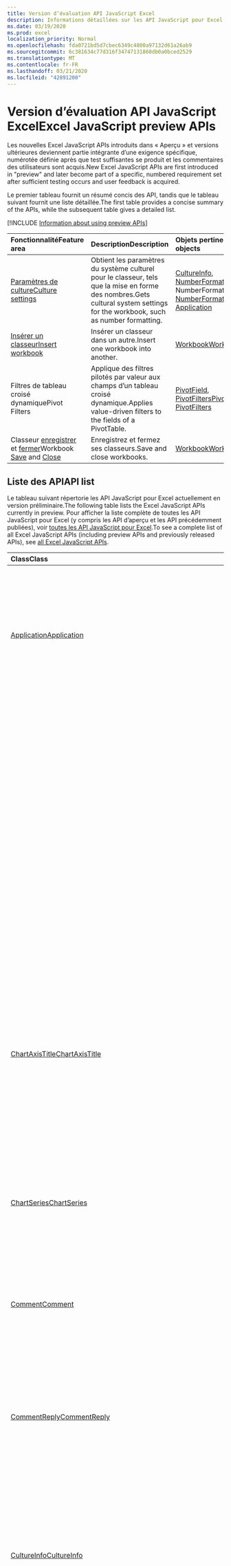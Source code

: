 ```yaml
---
title: Version d’évaluation API JavaScript Excel
description: Informations détaillées sur les API JavaScript pour Excel à venir
ms.date: 03/19/2020
ms.prod: excel
localization_priority: Normal
ms.openlocfilehash: fda0721bd5d7cbec6349c4800a97132d61a26ab9
ms.sourcegitcommit: 6c381634c77d316f34747131860db0a0bced2529
ms.translationtype: MT
ms.contentlocale: fr-FR
ms.lasthandoff: 03/21/2020
ms.locfileid: "42891200"
---
```

# <a name="excel-javascript-preview-apis"></a><span data-ttu-id="81bd0-103">Version d’évaluation API JavaScript Excel</span><span class="sxs-lookup"><span data-stu-id="81bd0-103">Excel JavaScript preview APIs</span></span>

<span data-ttu-id="81bd0-104">Les nouvelles Excel JavaScript APIs introduits dans « Aperçu » et versions ultérieures deviennent partie intégrante d’une exigence spécifique, numérotée définie après que test suffisantes se produit et les commentaires des utilisateurs sont acquis.</span><span class="sxs-lookup"><span data-stu-id="81bd0-104">New Excel JavaScript APIs are first introduced in "preview" and later become part of a specific, numbered requirement set after sufficient testing occurs and user feedback is acquired.</span></span>

<span data-ttu-id="81bd0-105">Le premier tableau fournit un résumé concis des API, tandis que le tableau suivant fournit une liste détaillée.</span><span class="sxs-lookup"><span data-stu-id="81bd0-105">The first table provides a concise summary of the APIs, while the subsequent table gives a detailed list.</span></span>

[!INCLUDE [Information about using preview APIs](../../includes/using-preview-apis-host.md)]

| <span data-ttu-id="81bd0-106">Fonctionnalité</span><span class="sxs-lookup"><span data-stu-id="81bd0-106">Feature area</span></span> | <span data-ttu-id="81bd0-107">Description</span><span class="sxs-lookup"><span data-stu-id="81bd0-107">Description</span></span> | <span data-ttu-id="81bd0-108">Objets pertinents</span><span class="sxs-lookup"><span data-stu-id="81bd0-108">Relevant objects</span></span> |
|:--- |:--- |:--- |
| [<span data-ttu-id="81bd0-109">Paramètres de culture</span><span class="sxs-lookup"><span data-stu-id="81bd0-109">Culture settings</span></span>](../../excel/excel-add-ins-workbooks.md#access-application-culture-settings-preview) | <span data-ttu-id="81bd0-110">Obtient les paramètres du système culturel pour le classeur, tels que la mise en forme des nombres.</span><span class="sxs-lookup"><span data-stu-id="81bd0-110">Gets cultural system settings for the workbook, such as number formatting.</span></span> | <span data-ttu-id="81bd0-111">[CultureInfo](/javascript/api/excel/excel.cultureinfo), [NumberFormatInfo](/javascript/api/excel/excel.numberformatinfo) [application](/javascript/api/excel/excel.application) NumberFormatInfo</span><span class="sxs-lookup"><span data-stu-id="81bd0-111">[CultureInfo](/javascript/api/excel/excel.cultureinfo), [NumberFormatInfo](/javascript/api/excel/excel.numberformatinfo) [Application](/javascript/api/excel/excel.application)</span></span> |
| [<span data-ttu-id="81bd0-112">Insérer un classeur</span><span class="sxs-lookup"><span data-stu-id="81bd0-112">Insert workbook</span></span>](../../excel/excel-add-ins-workbooks.md#insert-a-copy-of-an-existing-workbook-into-the-current-one-preview) | <span data-ttu-id="81bd0-113">Insérer un classeur dans un autre.</span><span class="sxs-lookup"><span data-stu-id="81bd0-113">Insert one workbook into another.</span></span>  | [<span data-ttu-id="81bd0-114">Workbook</span><span class="sxs-lookup"><span data-stu-id="81bd0-114">Workbook</span></span>](/javascript/api/excel/excel.worksheetcollection) |
| <span data-ttu-id="81bd0-115">Filtres de tableau croisé dynamique</span><span class="sxs-lookup"><span data-stu-id="81bd0-115">Pivot Filters</span></span> | <span data-ttu-id="81bd0-116">Applique des filtres pilotés par valeur aux champs d’un tableau croisé dynamique.</span><span class="sxs-lookup"><span data-stu-id="81bd0-116">Applies value-driven filters to the fields of a PivotTable.</span></span> | <span data-ttu-id="81bd0-117">[PivotField](/javascript/api/excel/excel.pivotfield#applyfilter-filter-), [PivotFilters](/javascript/api/excel/excel.pivotFilters)</span><span class="sxs-lookup"><span data-stu-id="81bd0-117">[PivotField](/javascript/api/excel/excel.pivotfield#applyfilter-filter-), [PivotFilters](/javascript/api/excel/excel.pivotFilters)</span></span> |
| <span data-ttu-id="81bd0-118">Classeur [enregistrer](../../excel/excel-add-ins-workbooks.md#save-the-workbook-preview) et [fermer](../../excel/excel-add-ins-workbooks.md#close-the-workbook-preview)</span><span class="sxs-lookup"><span data-stu-id="81bd0-118">Workbook [Save](../../excel/excel-add-ins-workbooks.md#save-the-workbook-preview) and [Close](../../excel/excel-add-ins-workbooks.md#close-the-workbook-preview)</span></span> | <span data-ttu-id="81bd0-119">Enregistrez et fermez ses classeurs.</span><span class="sxs-lookup"><span data-stu-id="81bd0-119">Save and close workbooks.</span></span>  | [<span data-ttu-id="81bd0-120">Workbook</span><span class="sxs-lookup"><span data-stu-id="81bd0-120">Workbook</span></span>](/javascript/api/excel/excel.workbook) |

## <a name="api-list"></a><span data-ttu-id="81bd0-121">Liste des API</span><span class="sxs-lookup"><span data-stu-id="81bd0-121">API list</span></span>

<span data-ttu-id="81bd0-122">Le tableau suivant répertorie les API JavaScript pour Excel actuellement en version préliminaire.</span><span class="sxs-lookup"><span data-stu-id="81bd0-122">The following table lists the Excel JavaScript APIs currently in preview.</span></span> <span data-ttu-id="81bd0-123">Pour afficher la liste complète de toutes les API JavaScript pour Excel (y compris les API d’aperçu et les API précédemment publiées), voir [toutes les API JavaScript pour Excel](/javascript/api/excel?view=excel-js-preview).</span><span class="sxs-lookup"><span data-stu-id="81bd0-123">To see a complete list of all Excel JavaScript APIs (including preview APIs and previously released APIs), see [all Excel JavaScript APIs](/javascript/api/excel?view=excel-js-preview).</span></span>

| <span data-ttu-id="81bd0-124">Class</span><span class="sxs-lookup"><span data-stu-id="81bd0-124">Class</span></span> | <span data-ttu-id="81bd0-125">Champs</span><span class="sxs-lookup"><span data-stu-id="81bd0-125">Fields</span></span> | <span data-ttu-id="81bd0-126">Description</span><span class="sxs-lookup"><span data-stu-id="81bd0-126">Description</span></span> |
|:---|:---|:---|
|[<span data-ttu-id="81bd0-127">Application</span><span class="sxs-lookup"><span data-stu-id="81bd0-127">Application</span></span>](/javascript/api/excel/excel.application)|[<span data-ttu-id="81bd0-128">cultureInfo</span><span class="sxs-lookup"><span data-stu-id="81bd0-128">cultureInfo</span></span>](/javascript/api/excel/excel.application#cultureinfo)|<span data-ttu-id="81bd0-129">Fournit des informations basées sur les paramètres de culture système actuels.</span><span class="sxs-lookup"><span data-stu-id="81bd0-129">Provides information based on current system culture settings.</span></span> <span data-ttu-id="81bd0-130">Cela inclut les noms de culture, la mise en forme de numéros et d’autres paramètres dépendants de la culture.</span><span class="sxs-lookup"><span data-stu-id="81bd0-130">This includes the culture names, number formatting, and other culturally dependent settings.</span></span>|
||[<span data-ttu-id="81bd0-131">decimalSeparator</span><span class="sxs-lookup"><span data-stu-id="81bd0-131">decimalSeparator</span></span>](/javascript/api/excel/excel.application#decimalseparator)|<span data-ttu-id="81bd0-132">Obtient la chaîne utilisée comme séparateur décimal pour les valeurs numériques.</span><span class="sxs-lookup"><span data-stu-id="81bd0-132">Gets the string used as the decimal separator for numeric values.</span></span> <span data-ttu-id="81bd0-133">Cette fonction est basée sur les paramètres locaux d’Excel.</span><span class="sxs-lookup"><span data-stu-id="81bd0-133">This is based on Excel's local settings.</span></span>|
||[<span data-ttu-id="81bd0-134">thousandsSeparator</span><span class="sxs-lookup"><span data-stu-id="81bd0-134">thousandsSeparator</span></span>](/javascript/api/excel/excel.application#thousandsseparator)|<span data-ttu-id="81bd0-135">Obtient la chaîne utilisée pour séparer les groupes de chiffres à gauche du séparateur décimal pour les valeurs numériques.</span><span class="sxs-lookup"><span data-stu-id="81bd0-135">Gets the string used to separate groups of digits to the left of the decimal for numeric values.</span></span> <span data-ttu-id="81bd0-136">Cette fonction est basée sur les paramètres locaux d’Excel.</span><span class="sxs-lookup"><span data-stu-id="81bd0-136">This is based on Excel's local settings.</span></span>|
||[<span data-ttu-id="81bd0-137">UseSystemSeparators,</span><span class="sxs-lookup"><span data-stu-id="81bd0-137">useSystemSeparators</span></span>](/javascript/api/excel/excel.application#usesystemseparators)|<span data-ttu-id="81bd0-138">Indique si les séparateurs système de Microsoft Excel sont activés.</span><span class="sxs-lookup"><span data-stu-id="81bd0-138">Specifies whether the system separators of Microsoft Excel are enabled.</span></span>|
|[<span data-ttu-id="81bd0-139">ChartAxisTitle</span><span class="sxs-lookup"><span data-stu-id="81bd0-139">ChartAxisTitle</span></span>](/javascript/api/excel/excel.chartaxistitle)|[<span data-ttu-id="81bd0-140">textOrientation</span><span class="sxs-lookup"><span data-stu-id="81bd0-140">textOrientation</span></span>](/javascript/api/excel/excel.chartaxistitle#textorientation)|<span data-ttu-id="81bd0-141">Représente l’angle auquel le texte est orienté pour le titre de l’axe du graphique.</span><span class="sxs-lookup"><span data-stu-id="81bd0-141">Represents the angle to which the text is oriented for the chart axis title.</span></span> <span data-ttu-id="81bd0-142">La valeur doit être un entier compris entre-90 et 90 ou l’entier 180 pour le texte orienté verticalement.</span><span class="sxs-lookup"><span data-stu-id="81bd0-142">The value should either be an integer from -90 to 90 or the integer 180 for vertically-oriented text.</span></span>|
|[<span data-ttu-id="81bd0-143">ChartSeries</span><span class="sxs-lookup"><span data-stu-id="81bd0-143">ChartSeries</span></span>](/javascript/api/excel/excel.chartseries)|[<span data-ttu-id="81bd0-144">getDimensionValues (dimension : Excel. ChartSeriesDimension)</span><span class="sxs-lookup"><span data-stu-id="81bd0-144">getDimensionValues(dimension: Excel.ChartSeriesDimension)</span></span>](/javascript/api/excel/excel.chartseries#getdimensionvalues-dimension-)|<span data-ttu-id="81bd0-145">Obtient les valeurs d’une dimension unique de la série de graphiques.</span><span class="sxs-lookup"><span data-stu-id="81bd0-145">Gets the values from a single dimension of the chart series.</span></span> <span data-ttu-id="81bd0-146">Il peut s’agir de valeurs de catégorie ou de valeurs de données, en fonction de la dimension spécifiée et de la façon dont les données sont mappées pour la série de graphiques.</span><span class="sxs-lookup"><span data-stu-id="81bd0-146">These could be either category values or data values, depending on the dimension specified and how the data is mapped for the chart series.</span></span>|
|[<span data-ttu-id="81bd0-147">Comment</span><span class="sxs-lookup"><span data-stu-id="81bd0-147">Comment</span></span>](/javascript/api/excel/excel.comment)|[<span data-ttu-id="81bd0-148">contentType</span><span class="sxs-lookup"><span data-stu-id="81bd0-148">contentType</span></span>](/javascript/api/excel/excel.comment#contenttype)|<span data-ttu-id="81bd0-149">Obtient le type de contenu du commentaire.</span><span class="sxs-lookup"><span data-stu-id="81bd0-149">Gets the content type of the comment.</span></span>|
||[<span data-ttu-id="81bd0-150">évaluation</span><span class="sxs-lookup"><span data-stu-id="81bd0-150">resolved</span></span>](/javascript/api/excel/excel.comment#resolved)|<span data-ttu-id="81bd0-151">Obtient ou définit l’état du thème de commentaire.</span><span class="sxs-lookup"><span data-stu-id="81bd0-151">Gets or sets the status of the comment thread.</span></span> <span data-ttu-id="81bd0-152">La valeur « true » signifie que le thread est résolu.</span><span class="sxs-lookup"><span data-stu-id="81bd0-152">A value of "true" means the thread is resolved.</span></span>|
|[<span data-ttu-id="81bd0-153">CommentReply</span><span class="sxs-lookup"><span data-stu-id="81bd0-153">CommentReply</span></span>](/javascript/api/excel/excel.commentreply)|[<span data-ttu-id="81bd0-154">contentType</span><span class="sxs-lookup"><span data-stu-id="81bd0-154">contentType</span></span>](/javascript/api/excel/excel.commentreply#contenttype)|<span data-ttu-id="81bd0-155">Obtient le type de contenu de la réponse.</span><span class="sxs-lookup"><span data-stu-id="81bd0-155">Gets the content type of the reply.</span></span>|
||[<span data-ttu-id="81bd0-156">évaluation</span><span class="sxs-lookup"><span data-stu-id="81bd0-156">resolved</span></span>](/javascript/api/excel/excel.commentreply#resolved)|<span data-ttu-id="81bd0-157">Obtient ou définit l’état de la réponse.</span><span class="sxs-lookup"><span data-stu-id="81bd0-157">Gets or sets the reply status.</span></span> <span data-ttu-id="81bd0-158">La valeur « true » signifie que la réponse est à l’État résolu.</span><span class="sxs-lookup"><span data-stu-id="81bd0-158">A value of "true" means the reply is in the resolved state.</span></span>|
|[<span data-ttu-id="81bd0-159">CultureInfo</span><span class="sxs-lookup"><span data-stu-id="81bd0-159">CultureInfo</span></span>](/javascript/api/excel/excel.cultureinfo)|[<span data-ttu-id="81bd0-160">datetimeFormat</span><span class="sxs-lookup"><span data-stu-id="81bd0-160">datetimeFormat</span></span>](/javascript/api/excel/excel.cultureinfo#datetimeformat)|<span data-ttu-id="81bd0-161">Définit le format d’affichage de la date et de l’heure approprié pour la culture.</span><span class="sxs-lookup"><span data-stu-id="81bd0-161">Defines the culturally appropriate format of displaying date and time.</span></span> <span data-ttu-id="81bd0-162">Cette fonction est basée sur les paramètres de culture actuelle du système.</span><span class="sxs-lookup"><span data-stu-id="81bd0-162">This is based on current system culture settings.</span></span>|
||[<span data-ttu-id="81bd0-163">name</span><span class="sxs-lookup"><span data-stu-id="81bd0-163">name</span></span>](/javascript/api/excel/excel.cultureinfo#name)|<span data-ttu-id="81bd0-164">Obtient le nom de la culture au format languagecode2-Country/regioncode2 (par exemple « zh-CN » ou « en-US »).</span><span class="sxs-lookup"><span data-stu-id="81bd0-164">Gets the culture name in the format languagecode2-country/regioncode2 (e.g. "zh-cn" or "en-us").</span></span> <span data-ttu-id="81bd0-165">Cette fonction est basée sur les paramètres système actuels.</span><span class="sxs-lookup"><span data-stu-id="81bd0-165">This is based on current system settings.</span></span>|
||[<span data-ttu-id="81bd0-166">numberFormat</span><span class="sxs-lookup"><span data-stu-id="81bd0-166">numberFormat</span></span>](/javascript/api/excel/excel.cultureinfo#numberformat)|<span data-ttu-id="81bd0-167">Définit le format d’affichage des nombres approprié pour la culture.</span><span class="sxs-lookup"><span data-stu-id="81bd0-167">Defines the culturally appropriate format of displaying numbers.</span></span> <span data-ttu-id="81bd0-168">Cette fonction est basée sur les paramètres de culture actuelle du système.</span><span class="sxs-lookup"><span data-stu-id="81bd0-168">This is based on current system culture settings.</span></span>|
|[<span data-ttu-id="81bd0-169">DatetimeFormatInfo</span><span class="sxs-lookup"><span data-stu-id="81bd0-169">DatetimeFormatInfo</span></span>](/javascript/api/excel/excel.datetimeformatinfo)|[<span data-ttu-id="81bd0-170">DateSeparator,</span><span class="sxs-lookup"><span data-stu-id="81bd0-170">dateSeparator</span></span>](/javascript/api/excel/excel.datetimeformatinfo#dateseparator)|<span data-ttu-id="81bd0-171">Obtient la chaîne utilisée comme séparateur de date.</span><span class="sxs-lookup"><span data-stu-id="81bd0-171">Gets the string used as the date separator.</span></span> <span data-ttu-id="81bd0-172">Cette fonction est basée sur les paramètres système actuels.</span><span class="sxs-lookup"><span data-stu-id="81bd0-172">This is based on current system settings.</span></span>|
||[<span data-ttu-id="81bd0-173">longDatePattern</span><span class="sxs-lookup"><span data-stu-id="81bd0-173">longDatePattern</span></span>](/javascript/api/excel/excel.datetimeformatinfo#longdatepattern)|<span data-ttu-id="81bd0-174">Obtient la chaîne de format pour une valeur de date longue.</span><span class="sxs-lookup"><span data-stu-id="81bd0-174">Gets the format string for a long date value.</span></span> <span data-ttu-id="81bd0-175">Cette fonction est basée sur les paramètres système actuels.</span><span class="sxs-lookup"><span data-stu-id="81bd0-175">This is based on current system settings.</span></span>|
||[<span data-ttu-id="81bd0-176">longTimePattern</span><span class="sxs-lookup"><span data-stu-id="81bd0-176">longTimePattern</span></span>](/javascript/api/excel/excel.datetimeformatinfo#longtimepattern)|<span data-ttu-id="81bd0-177">Obtient la chaîne de format pour une valeur d’heure longue.</span><span class="sxs-lookup"><span data-stu-id="81bd0-177">Gets the format string for a long time value.</span></span> <span data-ttu-id="81bd0-178">Cette fonction est basée sur les paramètres système actuels.</span><span class="sxs-lookup"><span data-stu-id="81bd0-178">This is based on current system settings.</span></span>|
||[<span data-ttu-id="81bd0-179">shortDatePattern</span><span class="sxs-lookup"><span data-stu-id="81bd0-179">shortDatePattern</span></span>](/javascript/api/excel/excel.datetimeformatinfo#shortdatepattern)|<span data-ttu-id="81bd0-180">Obtient la chaîne de format pour une valeur de date courte.</span><span class="sxs-lookup"><span data-stu-id="81bd0-180">Gets the format string for a short date value.</span></span> <span data-ttu-id="81bd0-181">Cette fonction est basée sur les paramètres système actuels.</span><span class="sxs-lookup"><span data-stu-id="81bd0-181">This is based on current system settings.</span></span>|
||[<span data-ttu-id="81bd0-182">TimeSeparator,</span><span class="sxs-lookup"><span data-stu-id="81bd0-182">timeSeparator</span></span>](/javascript/api/excel/excel.datetimeformatinfo#timeseparator)|<span data-ttu-id="81bd0-183">Obtient la chaîne utilisée comme séparateur d’heure.</span><span class="sxs-lookup"><span data-stu-id="81bd0-183">Gets the string used as the time separator.</span></span> <span data-ttu-id="81bd0-184">Cette fonction est basée sur les paramètres système actuels.</span><span class="sxs-lookup"><span data-stu-id="81bd0-184">This is based on current system settings.</span></span>|
|[<span data-ttu-id="81bd0-185">NumberFormatInfo</span><span class="sxs-lookup"><span data-stu-id="81bd0-185">NumberFormatInfo</span></span>](/javascript/api/excel/excel.numberformatinfo)|[<span data-ttu-id="81bd0-186">numberDecimalSeparator</span><span class="sxs-lookup"><span data-stu-id="81bd0-186">numberDecimalSeparator</span></span>](/javascript/api/excel/excel.numberformatinfo#numberdecimalseparator)|<span data-ttu-id="81bd0-187">Obtient la chaîne utilisée comme séparateur décimal pour les valeurs numériques.</span><span class="sxs-lookup"><span data-stu-id="81bd0-187">Gets the string used as the decimal separator for numeric values.</span></span> <span data-ttu-id="81bd0-188">Cette fonction est basée sur les paramètres système actuels.</span><span class="sxs-lookup"><span data-stu-id="81bd0-188">This is based on current system settings.</span></span>|
||[<span data-ttu-id="81bd0-189">numberGroupSeparator</span><span class="sxs-lookup"><span data-stu-id="81bd0-189">numberGroupSeparator</span></span>](/javascript/api/excel/excel.numberformatinfo#numbergroupseparator)|<span data-ttu-id="81bd0-190">Obtient la chaîne utilisée pour séparer les groupes de chiffres à gauche du séparateur décimal pour les valeurs numériques.</span><span class="sxs-lookup"><span data-stu-id="81bd0-190">Gets the string used to separate groups of digits to the left of the decimal for numeric values.</span></span> <span data-ttu-id="81bd0-191">Cette fonction est basée sur les paramètres système actuels.</span><span class="sxs-lookup"><span data-stu-id="81bd0-191">This is based on current system settings.</span></span>|
|[<span data-ttu-id="81bd0-192">PivotDateFilter</span><span class="sxs-lookup"><span data-stu-id="81bd0-192">PivotDateFilter</span></span>](/javascript/api/excel/excel.pivotdatefilter)|[<span data-ttu-id="81bd0-193">identifie</span><span class="sxs-lookup"><span data-stu-id="81bd0-193">comparator</span></span>](/javascript/api/excel/excel.pivotdatefilter#comparator)|<span data-ttu-id="81bd0-194">Le comparateur est la valeur statique à laquelle les autres valeurs sont comparées.</span><span class="sxs-lookup"><span data-stu-id="81bd0-194">The comparator is the static value to which other values are compared.</span></span> <span data-ttu-id="81bd0-195">Le type de comparaison est défini par la condition.</span><span class="sxs-lookup"><span data-stu-id="81bd0-195">The type of comparison is defined by the condition.</span></span>|
||[<span data-ttu-id="81bd0-196">condition</span><span class="sxs-lookup"><span data-stu-id="81bd0-196">condition</span></span>](/javascript/api/excel/excel.pivotdatefilter#condition)|<span data-ttu-id="81bd0-197">Indique la condition pour le filtre, qui définit les critères de filtrage nécessaires.</span><span class="sxs-lookup"><span data-stu-id="81bd0-197">Indicates the condition for the filter, which defines the necessary filtering criteria.</span></span>|
||[<span data-ttu-id="81bd0-198">consenti</span><span class="sxs-lookup"><span data-stu-id="81bd0-198">exclusive</span></span>](/javascript/api/excel/excel.pivotdatefilter#exclusive)|<span data-ttu-id="81bd0-199">Si la valeur est true, Filter *exclut* les éléments qui répondent aux critères.</span><span class="sxs-lookup"><span data-stu-id="81bd0-199">If true, filter *excludes* items that meet criteria.</span></span> <span data-ttu-id="81bd0-200">La valeur par défaut est false (filtre pour inclure les éléments qui satisfont les critères).</span><span class="sxs-lookup"><span data-stu-id="81bd0-200">The default is false (filter to include items that meet criteria).</span></span>|
||[<span data-ttu-id="81bd0-201">Inférieures</span><span class="sxs-lookup"><span data-stu-id="81bd0-201">lowerBound</span></span>](/javascript/api/excel/excel.pivotdatefilter#lowerbound)|<span data-ttu-id="81bd0-202">Limite inférieure de la plage de la `Between` condition de filtre.</span><span class="sxs-lookup"><span data-stu-id="81bd0-202">The lower-bound of the range for the `Between` filter condition.</span></span>|
||[<span data-ttu-id="81bd0-203">Haute</span><span class="sxs-lookup"><span data-stu-id="81bd0-203">upperBound</span></span>](/javascript/api/excel/excel.pivotdatefilter#upperbound)|<span data-ttu-id="81bd0-204">La limite supérieure de la plage pour la `Between` condition de filtre.</span><span class="sxs-lookup"><span data-stu-id="81bd0-204">The upper-bound of the range for the `Between` filter condition.</span></span>|
||[<span data-ttu-id="81bd0-205">wholeDays</span><span class="sxs-lookup"><span data-stu-id="81bd0-205">wholeDays</span></span>](/javascript/api/excel/excel.pivotdatefilter#wholedays)|<span data-ttu-id="81bd0-206">Pour `Equals`, `Before`, `After`, et `Between` conditions de filtre, indique si les comparaisons doivent être effectuées comme des journées entières.</span><span class="sxs-lookup"><span data-stu-id="81bd0-206">For `Equals`, `Before`, `After`, and `Between` filter conditions, indicates if comparisons should be made as whole days.</span></span>|
|[<span data-ttu-id="81bd0-207">PivotField</span><span class="sxs-lookup"><span data-stu-id="81bd0-207">PivotField</span></span>](/javascript/api/excel/excel.pivotfield)|[<span data-ttu-id="81bd0-208">applyFilter (filtre : PivotValueFilter \| PivotLabelFilter \| PivotManualFilter \| PivotDateFilter \| PivotFilters)</span><span class="sxs-lookup"><span data-stu-id="81bd0-208">applyFilter(filter: PivotValueFilter \| PivotLabelFilter \| PivotManualFilter \| PivotDateFilter \| PivotFilters)</span></span>](/javascript/api/excel/excel.pivotfield#applyfilter-filter-)|<span data-ttu-id="81bd0-209">Définit un ou plusieurs éléments de la valeur de la propriété PivotFilters actuelle du champ et les applique au champ.</span><span class="sxs-lookup"><span data-stu-id="81bd0-209">Sets one or multiple of the field's current PivotFilters and applies them to the field.</span></span>|
||[<span data-ttu-id="81bd0-210">ClearAllFilters, ()</span><span class="sxs-lookup"><span data-stu-id="81bd0-210">clearAllFilters()</span></span>](/javascript/api/excel/excel.pivotfield#clearallfilters--)|<span data-ttu-id="81bd0-211">Efface tous les critères de tous les filtres du champ.</span><span class="sxs-lookup"><span data-stu-id="81bd0-211">Clears all criteria from all of the field's filters.</span></span> <span data-ttu-id="81bd0-212">Cela supprime tout filtrage actif sur le champ.</span><span class="sxs-lookup"><span data-stu-id="81bd0-212">This removes any active filtering on the field.</span></span>|
||[<span data-ttu-id="81bd0-213">clearFilter (filterType : Excel. PivotFilterType)</span><span class="sxs-lookup"><span data-stu-id="81bd0-213">clearFilter(filterType: Excel.PivotFilterType)</span></span>](/javascript/api/excel/excel.pivotfield#clearfilter-filtertype-)|<span data-ttu-id="81bd0-214">Efface tous les critères existants du filtre du champ du type donné (s’il est déjà appliqué).</span><span class="sxs-lookup"><span data-stu-id="81bd0-214">Clears all existing criteria from the field's filter of the given type (if one is currently applied).</span></span>|
||[<span data-ttu-id="81bd0-215">getFilters()</span><span class="sxs-lookup"><span data-stu-id="81bd0-215">getFilters()</span></span>](/javascript/api/excel/excel.pivotfield#getfilters--)|<span data-ttu-id="81bd0-216">Obtient tous les filtres actuellement appliqués sur le champ.</span><span class="sxs-lookup"><span data-stu-id="81bd0-216">Gets all filters currently applied on the field.</span></span>|
||[<span data-ttu-id="81bd0-217">isFiltered (filterType ?: Excel. PivotFilterType)</span><span class="sxs-lookup"><span data-stu-id="81bd0-217">isFiltered(filterType?: Excel.PivotFilterType)</span></span>](/javascript/api/excel/excel.pivotfield#isfiltered-filtertype-)|<span data-ttu-id="81bd0-218">Vérifie s’il existe des filtres appliqués sur le champ.</span><span class="sxs-lookup"><span data-stu-id="81bd0-218">Checks if there are any applied filters on the field.</span></span>|
|[<span data-ttu-id="81bd0-219">PivotFilters</span><span class="sxs-lookup"><span data-stu-id="81bd0-219">PivotFilters</span></span>](/javascript/api/excel/excel.pivotfilters)|[<span data-ttu-id="81bd0-220">dateFilter</span><span class="sxs-lookup"><span data-stu-id="81bd0-220">dateFilter</span></span>](/javascript/api/excel/excel.pivotfilters#datefilter)|<span data-ttu-id="81bd0-221">Filtre date d’application du champ PivotField.</span><span class="sxs-lookup"><span data-stu-id="81bd0-221">The PivotField's currently applied date filter.</span></span> <span data-ttu-id="81bd0-222">NULL si aucune n’est appliquée.</span><span class="sxs-lookup"><span data-stu-id="81bd0-222">Null if none is applied.</span></span>|
||[<span data-ttu-id="81bd0-223">labelFilter</span><span class="sxs-lookup"><span data-stu-id="81bd0-223">labelFilter</span></span>](/javascript/api/excel/excel.pivotfilters#labelfilter)|<span data-ttu-id="81bd0-224">Filtre d’étiquette du champ de tableau croisé dynamique actuellement appliqué.</span><span class="sxs-lookup"><span data-stu-id="81bd0-224">The PivotField's currently applied label filter.</span></span> <span data-ttu-id="81bd0-225">NULL si aucune n’est appliquée.</span><span class="sxs-lookup"><span data-stu-id="81bd0-225">Null if none is applied.</span></span>|
||[<span data-ttu-id="81bd0-226">manualFilter</span><span class="sxs-lookup"><span data-stu-id="81bd0-226">manualFilter</span></span>](/javascript/api/excel/excel.pivotfilters#manualfilter)|<span data-ttu-id="81bd0-227">Filtre manuel actuellement appliqué au champ de tableau croisé dynamique.</span><span class="sxs-lookup"><span data-stu-id="81bd0-227">The PivotField's currently applied manual filter.</span></span> <span data-ttu-id="81bd0-228">NULL si aucune n’est appliquée.</span><span class="sxs-lookup"><span data-stu-id="81bd0-228">Null if none is applied.</span></span>|
||[<span data-ttu-id="81bd0-229">valueFilter</span><span class="sxs-lookup"><span data-stu-id="81bd0-229">valueFilter</span></span>](/javascript/api/excel/excel.pivotfilters#valuefilter)|<span data-ttu-id="81bd0-230">Filtre de valeur actuellement appliqué au champ PivotField.</span><span class="sxs-lookup"><span data-stu-id="81bd0-230">The PivotField's currently applied value filter.</span></span> <span data-ttu-id="81bd0-231">NULL si aucune n’est appliquée.</span><span class="sxs-lookup"><span data-stu-id="81bd0-231">Null if none is applied.</span></span>|
|[<span data-ttu-id="81bd0-232">PivotLabelFilter</span><span class="sxs-lookup"><span data-stu-id="81bd0-232">PivotLabelFilter</span></span>](/javascript/api/excel/excel.pivotlabelfilter)|[<span data-ttu-id="81bd0-233">identifie</span><span class="sxs-lookup"><span data-stu-id="81bd0-233">comparator</span></span>](/javascript/api/excel/excel.pivotlabelfilter#comparator)|<span data-ttu-id="81bd0-234">Le comparateur est la valeur statique à laquelle les autres valeurs sont comparées.</span><span class="sxs-lookup"><span data-stu-id="81bd0-234">The comparator is the static value to which other values are compared.</span></span> <span data-ttu-id="81bd0-235">Le type de comparaison est défini par la condition.</span><span class="sxs-lookup"><span data-stu-id="81bd0-235">The type of comparison is defined by the condition.</span></span>|
||[<span data-ttu-id="81bd0-236">condition</span><span class="sxs-lookup"><span data-stu-id="81bd0-236">condition</span></span>](/javascript/api/excel/excel.pivotlabelfilter#condition)|<span data-ttu-id="81bd0-237">Indique la condition pour le filtre, qui définit les critères de filtrage nécessaires.</span><span class="sxs-lookup"><span data-stu-id="81bd0-237">Indicates the condition for the filter, which defines the necessary filtering criteria.</span></span>|
||[<span data-ttu-id="81bd0-238">consenti</span><span class="sxs-lookup"><span data-stu-id="81bd0-238">exclusive</span></span>](/javascript/api/excel/excel.pivotlabelfilter#exclusive)|<span data-ttu-id="81bd0-239">Si la valeur est true, Filter *exclut* les éléments qui répondent aux critères.</span><span class="sxs-lookup"><span data-stu-id="81bd0-239">If true, filter *excludes* items that meet criteria.</span></span> <span data-ttu-id="81bd0-240">La valeur par défaut est false (filtre pour inclure les éléments qui satisfont les critères).</span><span class="sxs-lookup"><span data-stu-id="81bd0-240">The default is false (filter to include items that meet criteria).</span></span>|
||[<span data-ttu-id="81bd0-241">Inférieures</span><span class="sxs-lookup"><span data-stu-id="81bd0-241">lowerBound</span></span>](/javascript/api/excel/excel.pivotlabelfilter#lowerbound)|<span data-ttu-id="81bd0-242">La limite inférieure de la plage pour la condition entre le filtre.</span><span class="sxs-lookup"><span data-stu-id="81bd0-242">The lower-bound of the range for the Between filter condition.</span></span>|
||[<span data-ttu-id="81bd0-243">substring</span><span class="sxs-lookup"><span data-stu-id="81bd0-243">substring</span></span>](/javascript/api/excel/excel.pivotlabelfilter#substring)|<span data-ttu-id="81bd0-244">Sous-chaîne utilisée pour `BeginsWith`les `EndsWith`conditions de `Contains` filtre,, et.</span><span class="sxs-lookup"><span data-stu-id="81bd0-244">The substring used for `BeginsWith`, `EndsWith`, and `Contains` filter conditions.</span></span>|
||[<span data-ttu-id="81bd0-245">Haute</span><span class="sxs-lookup"><span data-stu-id="81bd0-245">upperBound</span></span>](/javascript/api/excel/excel.pivotlabelfilter#upperbound)|<span data-ttu-id="81bd0-246">La limite supérieure de la plage pour la condition entre le filtre.</span><span class="sxs-lookup"><span data-stu-id="81bd0-246">The upper-bound of the range for the Between filter condition.</span></span>|
|[<span data-ttu-id="81bd0-247">PivotLayout</span><span class="sxs-lookup"><span data-stu-id="81bd0-247">PivotLayout</span></span>](/javascript/api/excel/excel.pivotlayout)|[<span data-ttu-id="81bd0-248">getCell(dataHierarchy: DataPivotHierarchy \| string, rowItems: Array<PivotItem \| string>, columnItems: Array<PivotItem \| string>)</span><span class="sxs-lookup"><span data-stu-id="81bd0-248">getCell(dataHierarchy: DataPivotHierarchy \| string, rowItems: Array<PivotItem \| string>, columnItems: Array<PivotItem \| string>)</span></span>](/javascript/api/excel/excel.pivotlayout#getcell-datahierarchy--rowitems--columnitems-)|<span data-ttu-id="81bd0-249">Obtient une cellule unique dans le tableau croisé dynamique basé sur une hiérarchie de données ainsi que les éléments de ligne et de colonne de leurs hiérarchies respectives.</span><span class="sxs-lookup"><span data-stu-id="81bd0-249">Gets a unique cell in the PivotTable based on a data hierarchy and the row and column items of their respective hierarchies.</span></span> <span data-ttu-id="81bd0-250">La cellule renvoyée est l’intersection de la ligne donnée et une colonne qui contient les données à partir de la hiérarchie donnée.</span><span class="sxs-lookup"><span data-stu-id="81bd0-250">The returned cell is the intersection of the given row and column that contains the data from the given hierarchy.</span></span> <span data-ttu-id="81bd0-251">Cette méthode est l’inverse de l’appel getPivotItems et getDataHierarchy sur une cellule particulière.</span><span class="sxs-lookup"><span data-stu-id="81bd0-251">This method is the inverse of calling getPivotItems and getDataHierarchy on a particular cell.</span></span>|
||[<span data-ttu-id="81bd0-252">pivotStyle</span><span class="sxs-lookup"><span data-stu-id="81bd0-252">pivotStyle</span></span>](/javascript/api/excel/excel.pivotlayout#pivotstyle)|<span data-ttu-id="81bd0-253">Style appliqué au tableau croisé dynamique.</span><span class="sxs-lookup"><span data-stu-id="81bd0-253">The style applied to the PivotTable.</span></span>|
||[<span data-ttu-id="81bd0-254">setStyle (style : String \| PivotTableStyle \| BuiltInPivotTableStyle)</span><span class="sxs-lookup"><span data-stu-id="81bd0-254">setStyle(style: string \| PivotTableStyle \| BuiltInPivotTableStyle)</span></span>](/javascript/api/excel/excel.pivotlayout#setstyle-style-)|<span data-ttu-id="81bd0-255">Définit le style appliqué au tableau croisé dynamique.</span><span class="sxs-lookup"><span data-stu-id="81bd0-255">Sets the style applied to the PivotTable.</span></span>|
|[<span data-ttu-id="81bd0-256">PivotManualFilter</span><span class="sxs-lookup"><span data-stu-id="81bd0-256">PivotManualFilter</span></span>](/javascript/api/excel/excel.pivotmanualfilter)|[<span data-ttu-id="81bd0-257">selectedItems</span><span class="sxs-lookup"><span data-stu-id="81bd0-257">selectedItems</span></span>](/javascript/api/excel/excel.pivotmanualfilter#selecteditems)|<span data-ttu-id="81bd0-258">Liste des éléments sélectionnés à filtrer manuellement.</span><span class="sxs-lookup"><span data-stu-id="81bd0-258">A list of selected items to manually filter.</span></span> <span data-ttu-id="81bd0-259">Ces éléments doivent être existants et valides dans le champ choisi.</span><span class="sxs-lookup"><span data-stu-id="81bd0-259">These must be existing and valid items from the chosen field.</span></span>|
|[<span data-ttu-id="81bd0-260">PivotTable</span><span class="sxs-lookup"><span data-stu-id="81bd0-260">PivotTable</span></span>](/javascript/api/excel/excel.pivottable)|[<span data-ttu-id="81bd0-261">allowMultipleFiltersPerField</span><span class="sxs-lookup"><span data-stu-id="81bd0-261">allowMultipleFiltersPerField</span></span>](/javascript/api/excel/excel.pivottable#allowmultiplefiltersperfield)|<span data-ttu-id="81bd0-262">Indique si le tableau croisé dynamique autorise l’application de plusieurs PivotFilters sur un champ PivotField donné dans le tableau.</span><span class="sxs-lookup"><span data-stu-id="81bd0-262">Specifies whether the PivotTable allows the application of multiple PivotFilters on a given PivotField in the table.</span></span>|
|[<span data-ttu-id="81bd0-263">PivotTableScopedCollection</span><span class="sxs-lookup"><span data-stu-id="81bd0-263">PivotTableScopedCollection</span></span>](/javascript/api/excel/excel.pivottablescopedcollection)|[<span data-ttu-id="81bd0-264">getCount()</span><span class="sxs-lookup"><span data-stu-id="81bd0-264">getCount()</span></span>](/javascript/api/excel/excel.pivottablescopedcollection#getcount--)|<span data-ttu-id="81bd0-265">Obtient le nombre de tableaux croisés dynamiques dans la collection.</span><span class="sxs-lookup"><span data-stu-id="81bd0-265">Gets the number of PivotTables in the collection.</span></span>|
||[<span data-ttu-id="81bd0-266">getFirst()</span><span class="sxs-lookup"><span data-stu-id="81bd0-266">getFirst()</span></span>](/javascript/api/excel/excel.pivottablescopedcollection#getfirst--)|<span data-ttu-id="81bd0-267">Obtient le premier tableau croisé dynamique de la collection.</span><span class="sxs-lookup"><span data-stu-id="81bd0-267">Gets the first PivotTable in the collection.</span></span> <span data-ttu-id="81bd0-268">Les tableaux croisés dynamiques de la collection sont triés de haut en bas et de gauche à droite, de sorte que le tableau supérieur gauche est le premier tableau croisé dynamique de la collection.</span><span class="sxs-lookup"><span data-stu-id="81bd0-268">The PivotTables in the collection are sorted top to bottom and left to right, such that top-left table is the first PivotTable in the collection.</span></span>|
||[<span data-ttu-id="81bd0-269">getItem(key: string)</span><span class="sxs-lookup"><span data-stu-id="81bd0-269">getItem(key: string)</span></span>](/javascript/api/excel/excel.pivottablescopedcollection#getitem-key-)|<span data-ttu-id="81bd0-270">Obtient un tableau croisé dynamique par nom.</span><span class="sxs-lookup"><span data-stu-id="81bd0-270">Gets a PivotTable by name.</span></span>|
||[<span data-ttu-id="81bd0-271">getItemOrNullObject(name: string)</span><span class="sxs-lookup"><span data-stu-id="81bd0-271">getItemOrNullObject(name: string)</span></span>](/javascript/api/excel/excel.pivottablescopedcollection#getitemornullobject-name-)|<span data-ttu-id="81bd0-272">Extrait un tableau croisé dynamique par nom.</span><span class="sxs-lookup"><span data-stu-id="81bd0-272">Gets a PivotTable by name.</span></span> <span data-ttu-id="81bd0-273">Si le tableau croisé dynamique n’existe pas, renvoie un objet null.</span><span class="sxs-lookup"><span data-stu-id="81bd0-273">If the PivotTable does not exist, will return a null object.</span></span>|
||[<span data-ttu-id="81bd0-274">items</span><span class="sxs-lookup"><span data-stu-id="81bd0-274">items</span></span>](/javascript/api/excel/excel.pivottablescopedcollection#items)|<span data-ttu-id="81bd0-275">Obtient l’élément enfant chargé dans cette collection de sites.</span><span class="sxs-lookup"><span data-stu-id="81bd0-275">Gets the loaded child items in this collection.</span></span>|
|[<span data-ttu-id="81bd0-276">PivotValueFilter</span><span class="sxs-lookup"><span data-stu-id="81bd0-276">PivotValueFilter</span></span>](/javascript/api/excel/excel.pivotvaluefilter)|[<span data-ttu-id="81bd0-277">identifie</span><span class="sxs-lookup"><span data-stu-id="81bd0-277">comparator</span></span>](/javascript/api/excel/excel.pivotvaluefilter#comparator)|<span data-ttu-id="81bd0-278">Le comparateur est la valeur statique à laquelle les autres valeurs sont comparées.</span><span class="sxs-lookup"><span data-stu-id="81bd0-278">The comparator is the static value to which other values are compared.</span></span> <span data-ttu-id="81bd0-279">Le type de comparaison est défini par la condition.</span><span class="sxs-lookup"><span data-stu-id="81bd0-279">The type of comparison is defined by the condition.</span></span>|
||[<span data-ttu-id="81bd0-280">condition</span><span class="sxs-lookup"><span data-stu-id="81bd0-280">condition</span></span>](/javascript/api/excel/excel.pivotvaluefilter#condition)|<span data-ttu-id="81bd0-281">Indique la condition pour le filtre, qui définit les critères de filtrage nécessaires.</span><span class="sxs-lookup"><span data-stu-id="81bd0-281">Indicates the condition for the filter, which defines the necessary filtering criteria.</span></span>|
||[<span data-ttu-id="81bd0-282">consenti</span><span class="sxs-lookup"><span data-stu-id="81bd0-282">exclusive</span></span>](/javascript/api/excel/excel.pivotvaluefilter#exclusive)|<span data-ttu-id="81bd0-283">Si la valeur est true, Filter *exclut* les éléments qui répondent aux critères.</span><span class="sxs-lookup"><span data-stu-id="81bd0-283">If true, filter *excludes* items that meet criteria.</span></span> <span data-ttu-id="81bd0-284">La valeur par défaut est false (filtre pour inclure les éléments qui satisfont les critères).</span><span class="sxs-lookup"><span data-stu-id="81bd0-284">The default is false (filter to include items that meet criteria).</span></span>|
||[<span data-ttu-id="81bd0-285">Inférieures</span><span class="sxs-lookup"><span data-stu-id="81bd0-285">lowerBound</span></span>](/javascript/api/excel/excel.pivotvaluefilter#lowerbound)|<span data-ttu-id="81bd0-286">Limite inférieure de la plage de la `Between` condition de filtre.</span><span class="sxs-lookup"><span data-stu-id="81bd0-286">The lower-bound of the range for the `Between` filter condition.</span></span>|
||[<span data-ttu-id="81bd0-287">selectionType</span><span class="sxs-lookup"><span data-stu-id="81bd0-287">selectionType</span></span>](/javascript/api/excel/excel.pivotvaluefilter#selectiontype)|<span data-ttu-id="81bd0-288">Indique si le filtre est destiné aux N éléments supérieurs/inférieurs, aux N pourcentages supérieur/inférieur ou supérieur/inférieur N.</span><span class="sxs-lookup"><span data-stu-id="81bd0-288">Indicates whether the filter is for the top/bottom N items, top/bottom N percent, or top/bottom N sum.</span></span>|
||[<span data-ttu-id="81bd0-289">seuil</span><span class="sxs-lookup"><span data-stu-id="81bd0-289">threshold</span></span>](/javascript/api/excel/excel.pivotvaluefilter#threshold)|<span data-ttu-id="81bd0-290">Le nombre de seuils « N » d’éléments, pourcentage ou somme à filtrer pour une condition de filtre de haut en bas.</span><span class="sxs-lookup"><span data-stu-id="81bd0-290">The "N" threshold number of items, percent, or sum to be filtered for a Top/Bottom filter condition.</span></span>|
||[<span data-ttu-id="81bd0-291">Haute</span><span class="sxs-lookup"><span data-stu-id="81bd0-291">upperBound</span></span>](/javascript/api/excel/excel.pivotvaluefilter#upperbound)|<span data-ttu-id="81bd0-292">La limite supérieure de la plage pour la `Between` condition de filtre.</span><span class="sxs-lookup"><span data-stu-id="81bd0-292">The upper-bound of the range for the `Between` filter condition.</span></span>|
||[<span data-ttu-id="81bd0-293">value</span><span class="sxs-lookup"><span data-stu-id="81bd0-293">value</span></span>](/javascript/api/excel/excel.pivotvaluefilter#value)|<span data-ttu-id="81bd0-294">Nom de la « valeur » sélectionnée dans le champ à utiliser pour filtrer.</span><span class="sxs-lookup"><span data-stu-id="81bd0-294">Name of the chosen "value" in the field by which to filter.</span></span>|
|[<span data-ttu-id="81bd0-295">Range</span><span class="sxs-lookup"><span data-stu-id="81bd0-295">Range</span></span>](/javascript/api/excel/excel.range)|[<span data-ttu-id="81bd0-296">getPivotTables (fullyContained ?: booléen)</span><span class="sxs-lookup"><span data-stu-id="81bd0-296">getPivotTables(fullyContained?: boolean)</span></span>](/javascript/api/excel/excel.range#getpivottables-fullycontained-)|<span data-ttu-id="81bd0-297">Obtient une collection d’étendues de tableaux croisés dynamiques qui se chevauchent avec la plage.</span><span class="sxs-lookup"><span data-stu-id="81bd0-297">Gets a scoped collection of PivotTables that overlap with the range.</span></span>|
||[<span data-ttu-id="81bd0-298">getSpillParent()</span><span class="sxs-lookup"><span data-stu-id="81bd0-298">getSpillParent()</span></span>](/javascript/api/excel/excel.range#getspillparent--)|<span data-ttu-id="81bd0-299">Obtient l’objet de la plage contenant la cellule d’ancrage d’une cellule prise renversée dans.</span><span class="sxs-lookup"><span data-stu-id="81bd0-299">Gets the range object containing the anchor cell for a cell getting spilled into.</span></span> <span data-ttu-id="81bd0-300">Échoue si appliqué à une plage comportant plusieurs cellules.</span><span class="sxs-lookup"><span data-stu-id="81bd0-300">Fails if applied to a range with more than one cell.</span></span> <span data-ttu-id="81bd0-301">En lecture seule.</span><span class="sxs-lookup"><span data-stu-id="81bd0-301">Read-only.</span></span>|
||[<span data-ttu-id="81bd0-302">getSpillParentOrNullObject()</span><span class="sxs-lookup"><span data-stu-id="81bd0-302">getSpillParentOrNullObject()</span></span>](/javascript/api/excel/excel.range#getspillparentornullobject--)|<span data-ttu-id="81bd0-303">Obtient l’objet de la plage contenant la cellule d’ancrage d’une cellule prise renversée dans.</span><span class="sxs-lookup"><span data-stu-id="81bd0-303">Gets the range object containing the anchor cell for a cell getting spilled into.</span></span> <span data-ttu-id="81bd0-304">En lecture seule.</span><span class="sxs-lookup"><span data-stu-id="81bd0-304">Read-only.</span></span>|
||[<span data-ttu-id="81bd0-305">getSpillingToRange()</span><span class="sxs-lookup"><span data-stu-id="81bd0-305">getSpillingToRange()</span></span>](/javascript/api/excel/excel.range#getspillingtorange--)|<span data-ttu-id="81bd0-306">Obtient l’objet de la plage contenant la plage renversé lorsque appelée sur une cellule d’ancrage.</span><span class="sxs-lookup"><span data-stu-id="81bd0-306">Gets the range object containing the spill range when called on an anchor cell.</span></span> <span data-ttu-id="81bd0-307">Échoue si appliqué à une plage comportant plusieurs cellules.</span><span class="sxs-lookup"><span data-stu-id="81bd0-307">Fails if applied to a range with more than one cell.</span></span> <span data-ttu-id="81bd0-308">En lecture seule.</span><span class="sxs-lookup"><span data-stu-id="81bd0-308">Read-only.</span></span>|
||[<span data-ttu-id="81bd0-309">getSpillingToRangeOrNullObject()</span><span class="sxs-lookup"><span data-stu-id="81bd0-309">getSpillingToRangeOrNullObject()</span></span>](/javascript/api/excel/excel.range#getspillingtorangeornullobject--)|<span data-ttu-id="81bd0-310">Obtient l’objet de la plage contenant la plage renversé lorsque appelée sur une cellule d’ancrage.</span><span class="sxs-lookup"><span data-stu-id="81bd0-310">Gets the range object containing the spill range when called on an anchor cell.</span></span> <span data-ttu-id="81bd0-311">En lecture seule.</span><span class="sxs-lookup"><span data-stu-id="81bd0-311">Read-only.</span></span>|
||[<span data-ttu-id="81bd0-312">hasSpill</span><span class="sxs-lookup"><span data-stu-id="81bd0-312">hasSpill</span></span>](/javascript/api/excel/excel.range#hasspill)|<span data-ttu-id="81bd0-313">Représente si toutes les cellules ont une bordure renversée.</span><span class="sxs-lookup"><span data-stu-id="81bd0-313">Represents if all cells have a spill border.</span></span>|
||[<span data-ttu-id="81bd0-314">numberFormatCategories</span><span class="sxs-lookup"><span data-stu-id="81bd0-314">numberFormatCategories</span></span>](/javascript/api/excel/excel.range#numberformatcategories)|<span data-ttu-id="81bd0-315">Représente la catégorie de format numérique de chaque cellule.</span><span class="sxs-lookup"><span data-stu-id="81bd0-315">Represents the category of number format of each cell.</span></span> <span data-ttu-id="81bd0-316">En lecture seule.</span><span class="sxs-lookup"><span data-stu-id="81bd0-316">Read-only.</span></span>|
||[<span data-ttu-id="81bd0-317">savedAsArray</span><span class="sxs-lookup"><span data-stu-id="81bd0-317">savedAsArray</span></span>](/javascript/api/excel/excel.range#savedasarray)|<span data-ttu-id="81bd0-318">Représente si toutes les cellules sont enregistrées sous la forme d’une formule matricielle.</span><span class="sxs-lookup"><span data-stu-id="81bd0-318">Represents if ALL the cells would be saved as an array formula.</span></span>|
|[<span data-ttu-id="81bd0-319">ShapeCollection</span><span class="sxs-lookup"><span data-stu-id="81bd0-319">ShapeCollection</span></span>](/javascript/api/excel/excel.shapecollection)|[<span data-ttu-id="81bd0-320">addSvg(xml: string)</span><span class="sxs-lookup"><span data-stu-id="81bd0-320">addSvg(xml: string)</span></span>](/javascript/api/excel/excel.shapecollection#addsvg-xml-)|<span data-ttu-id="81bd0-321">Crée un graphique de fichiers SVG (SVG) à partir d’une chaîne XML et il est ajouté à la feuille de calcul.</span><span class="sxs-lookup"><span data-stu-id="81bd0-321">Creates a scalable vector graphic (SVG) from an XML string and adds it to the worksheet.</span></span> <span data-ttu-id="81bd0-322">Renvoie un objet Forme qui représente la nouvelle image.</span><span class="sxs-lookup"><span data-stu-id="81bd0-322">Returns a Shape object that represents the new image.</span></span>|
|[<span data-ttu-id="81bd0-323">Segment</span><span class="sxs-lookup"><span data-stu-id="81bd0-323">Slicer</span></span>](/javascript/api/excel/excel.slicer)|[<span data-ttu-id="81bd0-324">nameInFormula</span><span class="sxs-lookup"><span data-stu-id="81bd0-324">nameInFormula</span></span>](/javascript/api/excel/excel.slicer#nameinformula)|<span data-ttu-id="81bd0-325">Représente le nom du segment utilisé dans la formule.</span><span class="sxs-lookup"><span data-stu-id="81bd0-325">Represents the slicer name used in the formula.</span></span>|
||[<span data-ttu-id="81bd0-326">slicerStyle</span><span class="sxs-lookup"><span data-stu-id="81bd0-326">slicerStyle</span></span>](/javascript/api/excel/excel.slicer#slicerstyle)|<span data-ttu-id="81bd0-327">Style appliqué au Slicer.</span><span class="sxs-lookup"><span data-stu-id="81bd0-327">The style applied to the Slicer.</span></span>|
||[<span data-ttu-id="81bd0-328">setStyle (style : String \| PivotTableStyle \| BuiltInSlicerStyle)</span><span class="sxs-lookup"><span data-stu-id="81bd0-328">setStyle(style: string \| PivotTableStyle \| BuiltInSlicerStyle)</span></span>](/javascript/api/excel/excel.slicer#setstyle-style-)|<span data-ttu-id="81bd0-329">Définit le style appliqué au segment.</span><span class="sxs-lookup"><span data-stu-id="81bd0-329">Sets the style applied to the slicer.</span></span>|
|[<span data-ttu-id="81bd0-330">Table</span><span class="sxs-lookup"><span data-stu-id="81bd0-330">Table</span></span>](/javascript/api/excel/excel.table)|[<span data-ttu-id="81bd0-331">clearStyle()</span><span class="sxs-lookup"><span data-stu-id="81bd0-331">clearStyle()</span></span>](/javascript/api/excel/excel.table#clearstyle--)|<span data-ttu-id="81bd0-332">Modifie le tableau pour utiliser le style de tableau par défaut.</span><span class="sxs-lookup"><span data-stu-id="81bd0-332">Changes the table to use the default table style.</span></span>|
||[<span data-ttu-id="81bd0-333">onFiltered</span><span class="sxs-lookup"><span data-stu-id="81bd0-333">onFiltered</span></span>](/javascript/api/excel/excel.table#onfiltered)|<span data-ttu-id="81bd0-334">Se produit lorsque le filtre est appliqué sur une table spécifique.</span><span class="sxs-lookup"><span data-stu-id="81bd0-334">Occurs when filter is applied on a specific table.</span></span>|
||[<span data-ttu-id="81bd0-335">tableStyle</span><span class="sxs-lookup"><span data-stu-id="81bd0-335">tableStyle</span></span>](/javascript/api/excel/excel.table#tablestyle)|<span data-ttu-id="81bd0-336">Style appliqué au tableau.</span><span class="sxs-lookup"><span data-stu-id="81bd0-336">The style applied to the Table.</span></span>|
||[<span data-ttu-id="81bd0-337">setStyle (style : String \| PivotTableStyle \| BuiltInTableStyle)</span><span class="sxs-lookup"><span data-stu-id="81bd0-337">setStyle(style: string \| PivotTableStyle \| BuiltInTableStyle)</span></span>](/javascript/api/excel/excel.table#setstyle-style-)|<span data-ttu-id="81bd0-338">Définit le style appliqué au segment.</span><span class="sxs-lookup"><span data-stu-id="81bd0-338">Sets the style applied to the slicer.</span></span>|
|[<span data-ttu-id="81bd0-339">TableCollection</span><span class="sxs-lookup"><span data-stu-id="81bd0-339">TableCollection</span></span>](/javascript/api/excel/excel.tablecollection)|[<span data-ttu-id="81bd0-340">onFiltered</span><span class="sxs-lookup"><span data-stu-id="81bd0-340">onFiltered</span></span>](/javascript/api/excel/excel.tablecollection#onfiltered)|<span data-ttu-id="81bd0-341">Se produit lorsque le filtre est appliqué sur n’importe quel tableau dans un classeur ou une feuille de calcul.</span><span class="sxs-lookup"><span data-stu-id="81bd0-341">Occurs when filter is applied on any table in a workbook, or a worksheet.</span></span>|
|[<span data-ttu-id="81bd0-342">TableFilteredEventArgs</span><span class="sxs-lookup"><span data-stu-id="81bd0-342">TableFilteredEventArgs</span></span>](/javascript/api/excel/excel.tablefilteredeventargs)|[<span data-ttu-id="81bd0-343">tableId</span><span class="sxs-lookup"><span data-stu-id="81bd0-343">tableId</span></span>](/javascript/api/excel/excel.tablefilteredeventargs#tableid)|<span data-ttu-id="81bd0-344">Obtient l’ID de la table dans laquelle le filtre est appliqué.</span><span class="sxs-lookup"><span data-stu-id="81bd0-344">Gets the id of the table in which the filter is applied.</span></span>|
||[<span data-ttu-id="81bd0-345">type</span><span class="sxs-lookup"><span data-stu-id="81bd0-345">type</span></span>](/javascript/api/excel/excel.tablefilteredeventargs#type)|<span data-ttu-id="81bd0-346">Obtient le type de l’événement.</span><span class="sxs-lookup"><span data-stu-id="81bd0-346">Gets the type of the event.</span></span> <span data-ttu-id="81bd0-347">Pour plus d’informations, voir Excel.EventType.</span><span class="sxs-lookup"><span data-stu-id="81bd0-347">See Excel.EventType for details.</span></span>|
||[<span data-ttu-id="81bd0-348">worksheetId</span><span class="sxs-lookup"><span data-stu-id="81bd0-348">worksheetId</span></span>](/javascript/api/excel/excel.tablefilteredeventargs#worksheetid)|<span data-ttu-id="81bd0-349">Obtient l’ID de la feuille de calcul qui contient le tableau.</span><span class="sxs-lookup"><span data-stu-id="81bd0-349">Gets the id of the worksheet which contains the table.</span></span>|
|[<span data-ttu-id="81bd0-350">Workbook</span><span class="sxs-lookup"><span data-stu-id="81bd0-350">Workbook</span></span>](/javascript/api/excel/excel.workbook)|[<span data-ttu-id="81bd0-351">Fermer (closeBehavior ? : Excel.CloseBehavior)</span><span class="sxs-lookup"><span data-stu-id="81bd0-351">close(closeBehavior?: Excel.CloseBehavior)</span></span>](/javascript/api/excel/excel.workbook#close-closebehavior-)|<span data-ttu-id="81bd0-352">Fermer le classeur actif.</span><span class="sxs-lookup"><span data-stu-id="81bd0-352">Close current workbook.</span></span>|
||[<span data-ttu-id="81bd0-353">Enregistrer (saveBehavior ? : Excel.SaveBehavior)</span><span class="sxs-lookup"><span data-stu-id="81bd0-353">save(saveBehavior?: Excel.SaveBehavior)</span></span>](/javascript/api/excel/excel.workbook#save-savebehavior-)|<span data-ttu-id="81bd0-354">Enregistrer le classeur actif.</span><span class="sxs-lookup"><span data-stu-id="81bd0-354">Save current workbook.</span></span>|
||[<span data-ttu-id="81bd0-355">use1904DateSystem</span><span class="sxs-lookup"><span data-stu-id="81bd0-355">use1904DateSystem</span></span>](/javascript/api/excel/excel.workbook#use1904datesystem)|<span data-ttu-id="81bd0-356">True si le classeur utilise le calendrier depuis 1904.</span><span class="sxs-lookup"><span data-stu-id="81bd0-356">True if the workbook uses the 1904 date system.</span></span>|
|[<span data-ttu-id="81bd0-357">Worksheet</span><span class="sxs-lookup"><span data-stu-id="81bd0-357">Worksheet</span></span>](/javascript/api/excel/excel.worksheet)|[<span data-ttu-id="81bd0-358">customProperties</span><span class="sxs-lookup"><span data-stu-id="81bd0-358">customProperties</span></span>](/javascript/api/excel/excel.worksheet#customproperties)|<span data-ttu-id="81bd0-359">Obtient une collection de propriétés personnalisées au niveau de la feuille de calcul.</span><span class="sxs-lookup"><span data-stu-id="81bd0-359">Gets a collection of worksheet-level custom properties.</span></span>|
||[<span data-ttu-id="81bd0-360">onFiltered</span><span class="sxs-lookup"><span data-stu-id="81bd0-360">onFiltered</span></span>](/javascript/api/excel/excel.worksheet#onfiltered)|<span data-ttu-id="81bd0-361">Se produit lorsque le filtre est appliqué sur un tableau spécifique.</span><span class="sxs-lookup"><span data-stu-id="81bd0-361">Occurs when filter is applied on a specific worksheet.</span></span>|
||[<span data-ttu-id="81bd0-362">onRowHiddenChanged</span><span class="sxs-lookup"><span data-stu-id="81bd0-362">onRowHiddenChanged</span></span>](/javascript/api/excel/excel.worksheet#onrowhiddenchanged)|<span data-ttu-id="81bd0-363">Survient lorsque l’état masqué d’une ou plusieurs lignes a été modifié sur une feuille de calcul spécifique.</span><span class="sxs-lookup"><span data-stu-id="81bd0-363">Occurs when the hidden state of one or more rows has changed on a specific worksheet.</span></span>|
|[<span data-ttu-id="81bd0-364">WorksheetCalculatedEventArgs</span><span class="sxs-lookup"><span data-stu-id="81bd0-364">WorksheetCalculatedEventArgs</span></span>](/javascript/api/excel/excel.worksheetcalculatedeventargs)|[<span data-ttu-id="81bd0-365">adresse</span><span class="sxs-lookup"><span data-stu-id="81bd0-365">address</span></span>](/javascript/api/excel/excel.worksheetcalculatedeventargs#address)|<span data-ttu-id="81bd0-366">Adresse de la plage qui a terminé le calcul.</span><span class="sxs-lookup"><span data-stu-id="81bd0-366">The address of the range that completed calculation.</span></span>|
|[<span data-ttu-id="81bd0-367">WorksheetCollection</span><span class="sxs-lookup"><span data-stu-id="81bd0-367">WorksheetCollection</span></span>](/javascript/api/excel/excel.worksheetcollection)|<span data-ttu-id="81bd0-368">[addFromBase64(base64File: string, sheetNamesToInsert?: string[], positionType?: Excel.WorksheetPositionType, relativeTo?: Worksheet \| string)](/javascript/api/excel/excel.worksheetcollection#addfrombase64-base64file--sheetnamestoinsert--positiontype--relativeto-)</span><span class="sxs-lookup"><span data-stu-id="81bd0-368">[addFromBase64(base64File: string, sheetNamesToInsert?: string[], positionType?: Excel.WorksheetPositionType, relativeTo?: Worksheet \| string)](/javascript/api/excel/excel.worksheetcollection#addfrombase64-base64file--sheetnamestoinsert--positiontype--relativeto-)</span></span>|<span data-ttu-id="81bd0-369">Insère les feuilles de calcul spécifiées d’un classeur dans le classeur actif.</span><span class="sxs-lookup"><span data-stu-id="81bd0-369">Inserts the specified worksheets of a workbook into the current workbook.</span></span>|
||[<span data-ttu-id="81bd0-370">onFiltered</span><span class="sxs-lookup"><span data-stu-id="81bd0-370">onFiltered</span></span>](/javascript/api/excel/excel.worksheetcollection#onfiltered)|<span data-ttu-id="81bd0-371">Se produit lorsqu’un filtre de la feuille de calcul est appliqué dans le classeur.</span><span class="sxs-lookup"><span data-stu-id="81bd0-371">Occurs when any worksheet's filter is applied in the workbook.</span></span>|
||[<span data-ttu-id="81bd0-372">onRowHiddenChanged</span><span class="sxs-lookup"><span data-stu-id="81bd0-372">onRowHiddenChanged</span></span>](/javascript/api/excel/excel.worksheetcollection#onrowhiddenchanged)|<span data-ttu-id="81bd0-373">Survient lorsque l’état masqué d’une ou plusieurs lignes a été modifié sur une feuille de calcul spécifique.</span><span class="sxs-lookup"><span data-stu-id="81bd0-373">Occurs when the hidden state of one or more rows has changed on a specific worksheet.</span></span>|
|[<span data-ttu-id="81bd0-374">WorksheetCustomProperty</span><span class="sxs-lookup"><span data-stu-id="81bd0-374">WorksheetCustomProperty</span></span>](/javascript/api/excel/excel.worksheetcustomproperty)|[<span data-ttu-id="81bd0-375">key</span><span class="sxs-lookup"><span data-stu-id="81bd0-375">key</span></span>](/javascript/api/excel/excel.worksheetcustomproperty#key)|<span data-ttu-id="81bd0-376">Obtient la clé de la propriété personnalisée.</span><span class="sxs-lookup"><span data-stu-id="81bd0-376">Gets the key of the custom property.</span></span> <span data-ttu-id="81bd0-377">En lecture seule.</span><span class="sxs-lookup"><span data-stu-id="81bd0-377">Read only.</span></span>|
||[<span data-ttu-id="81bd0-378">value</span><span class="sxs-lookup"><span data-stu-id="81bd0-378">value</span></span>](/javascript/api/excel/excel.worksheetcustomproperty#value)|<span data-ttu-id="81bd0-379">Obtient la valeur de la propriété personnalisée.</span><span class="sxs-lookup"><span data-stu-id="81bd0-379">Gets the value of the custom property.</span></span> <span data-ttu-id="81bd0-380">En lecture seule.</span><span class="sxs-lookup"><span data-stu-id="81bd0-380">Read only.</span></span>|
|[<span data-ttu-id="81bd0-381">WorksheetCustomPropertyCollection</span><span class="sxs-lookup"><span data-stu-id="81bd0-381">WorksheetCustomPropertyCollection</span></span>](/javascript/api/excel/excel.worksheetcustompropertycollection)|[<span data-ttu-id="81bd0-382">getCount()</span><span class="sxs-lookup"><span data-stu-id="81bd0-382">getCount()</span></span>](/javascript/api/excel/excel.worksheetcustompropertycollection#getcount--)|<span data-ttu-id="81bd0-383">Obtient le nombre de propriétés personnalisées sur cette feuille de calcul.</span><span class="sxs-lookup"><span data-stu-id="81bd0-383">Gets the number of custom properties on this worksheet.</span></span>|
||[<span data-ttu-id="81bd0-384">getItem(key: string)</span><span class="sxs-lookup"><span data-stu-id="81bd0-384">getItem(key: string)</span></span>](/javascript/api/excel/excel.worksheetcustompropertycollection#getitem-key-)|<span data-ttu-id="81bd0-385">Obtient un objet de propriété personnalisé par sa clé, qui ne tient pas compte de la casse.</span><span class="sxs-lookup"><span data-stu-id="81bd0-385">Gets a custom property object by its key, which is case-insensitive.</span></span> <span data-ttu-id="81bd0-386">Lève une exception si la propriété personnalisée n’existe pas.</span><span class="sxs-lookup"><span data-stu-id="81bd0-386">Throws if the custom property does not exist.</span></span>|
||[<span data-ttu-id="81bd0-387">getItemOrNullObject(key: string)</span><span class="sxs-lookup"><span data-stu-id="81bd0-387">getItemOrNullObject(key: string)</span></span>](/javascript/api/excel/excel.worksheetcustompropertycollection#getitemornullobject-key-)|<span data-ttu-id="81bd0-388">Obtient un objet de propriété personnalisé par sa clé, qui ne tient pas compte de la casse.</span><span class="sxs-lookup"><span data-stu-id="81bd0-388">Gets a custom property object by its key, which is case-insensitive.</span></span> <span data-ttu-id="81bd0-389">Renvoie un objet null si la propriété personnalisée n’existe pas.</span><span class="sxs-lookup"><span data-stu-id="81bd0-389">Returns a null object if the custom property does not exist.</span></span>|
||[<span data-ttu-id="81bd0-390">items</span><span class="sxs-lookup"><span data-stu-id="81bd0-390">items</span></span>](/javascript/api/excel/excel.worksheetcustompropertycollection#items)|<span data-ttu-id="81bd0-391">Obtient l’élément enfant chargé dans cette collection de sites.</span><span class="sxs-lookup"><span data-stu-id="81bd0-391">Gets the loaded child items in this collection.</span></span>|
|[<span data-ttu-id="81bd0-392">WorksheetFilteredEventArgs</span><span class="sxs-lookup"><span data-stu-id="81bd0-392">WorksheetFilteredEventArgs</span></span>](/javascript/api/excel/excel.worksheetfilteredeventargs)|[<span data-ttu-id="81bd0-393">type</span><span class="sxs-lookup"><span data-stu-id="81bd0-393">type</span></span>](/javascript/api/excel/excel.worksheetfilteredeventargs#type)|<span data-ttu-id="81bd0-394">Obtient le type de l’événement.</span><span class="sxs-lookup"><span data-stu-id="81bd0-394">Gets the type of the event.</span></span> <span data-ttu-id="81bd0-395">Pour plus d’informations, voir Excel.EventType.</span><span class="sxs-lookup"><span data-stu-id="81bd0-395">See Excel.EventType for details.</span></span>|
||[<span data-ttu-id="81bd0-396">worksheetId</span><span class="sxs-lookup"><span data-stu-id="81bd0-396">worksheetId</span></span>](/javascript/api/excel/excel.worksheetfilteredeventargs#worksheetid)|<span data-ttu-id="81bd0-397">Obtient l’ID de la feuille de calcul dans laquelle le filtre est appliqué.</span><span class="sxs-lookup"><span data-stu-id="81bd0-397">Gets the id of the worksheet in which the filter is applied.</span></span>|
|[<span data-ttu-id="81bd0-398">WorksheetRowHiddenChangedEventArgs</span><span class="sxs-lookup"><span data-stu-id="81bd0-398">WorksheetRowHiddenChangedEventArgs</span></span>](/javascript/api/excel/excel.worksheetrowhiddenchangedeventargs)|[<span data-ttu-id="81bd0-399">adresse</span><span class="sxs-lookup"><span data-stu-id="81bd0-399">address</span></span>](/javascript/api/excel/excel.worksheetrowhiddenchangedeventargs#address)|<span data-ttu-id="81bd0-400">Obtient l’adresse de plage qui représente la zone modifiée dans une feuille de calcul spécifique.</span><span class="sxs-lookup"><span data-stu-id="81bd0-400">Gets the range address that represents the changed area of a specific worksheet.</span></span>|
||[<span data-ttu-id="81bd0-401">changeType</span><span class="sxs-lookup"><span data-stu-id="81bd0-401">changeType</span></span>](/javascript/api/excel/excel.worksheetrowhiddenchangedeventargs#changetype)|<span data-ttu-id="81bd0-402">Obtient le type de modification qui représente la manière dont l’événement a été déclenché.</span><span class="sxs-lookup"><span data-stu-id="81bd0-402">Gets the type of change that represents how the event was triggered.</span></span> <span data-ttu-id="81bd0-403">Pour `Excel.RowHiddenChangeType` plus d’informations, voir.</span><span class="sxs-lookup"><span data-stu-id="81bd0-403">See `Excel.RowHiddenChangeType` for details.</span></span>|
||[<span data-ttu-id="81bd0-404">source</span><span class="sxs-lookup"><span data-stu-id="81bd0-404">source</span></span>](/javascript/api/excel/excel.worksheetrowhiddenchangedeventargs#source)|<span data-ttu-id="81bd0-405">Obtient la source de l’événement.</span><span class="sxs-lookup"><span data-stu-id="81bd0-405">Gets the source of the event.</span></span> <span data-ttu-id="81bd0-406">Pour plus d’informations, voir Excel.EventSource.</span><span class="sxs-lookup"><span data-stu-id="81bd0-406">See Excel.EventSource for details.</span></span>|
||[<span data-ttu-id="81bd0-407">type</span><span class="sxs-lookup"><span data-stu-id="81bd0-407">type</span></span>](/javascript/api/excel/excel.worksheetrowhiddenchangedeventargs#type)|<span data-ttu-id="81bd0-408">Obtient le type de l’événement.</span><span class="sxs-lookup"><span data-stu-id="81bd0-408">Gets the type of the event.</span></span> <span data-ttu-id="81bd0-409">Pour plus d’informations, voir Excel.EventType.</span><span class="sxs-lookup"><span data-stu-id="81bd0-409">See Excel.EventType for details.</span></span>|
||[<span data-ttu-id="81bd0-410">worksheetId</span><span class="sxs-lookup"><span data-stu-id="81bd0-410">worksheetId</span></span>](/javascript/api/excel/excel.worksheetrowhiddenchangedeventargs#worksheetid)|<span data-ttu-id="81bd0-411">Obtient l’id de la feuille de calcul dans laquelle les données sont modifiées.</span><span class="sxs-lookup"><span data-stu-id="81bd0-411">Gets the id of the worksheet in which the data changed.</span></span>|

## <a name="see-also"></a><span data-ttu-id="81bd0-412">Voir aussi</span><span class="sxs-lookup"><span data-stu-id="81bd0-412">See also</span></span>

- [<span data-ttu-id="81bd0-413">Documentation référence de l’API JavaScript pour Excel</span><span class="sxs-lookup"><span data-stu-id="81bd0-413">Excel JavaScript API Reference Documentation</span></span>](/javascript/api/excel?view=excel-js-preview)
- [<span data-ttu-id="81bd0-414">Ensembles de conditions requises de l’API JavaScript pour Excel</span><span class="sxs-lookup"><span data-stu-id="81bd0-414">Excel JavaScript API requirement sets</span></span>](./excel-api-requirement-sets.md)
